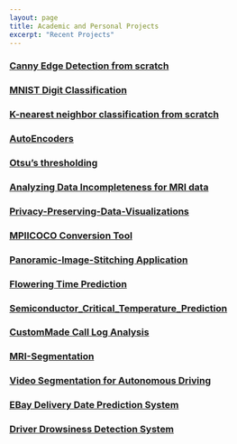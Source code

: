 ```yaml
---
layout: page
title: Academic and Personal Projects
excerpt: "Recent Projects"
---
```


### [Canny Edge Detection from scratch](https://github.com/Sanjay-Shan/Canny-edge-detection-from-scratch)

### [MNIST Digit Classification](https://github.com/Sanjay-Shan/MNIST_Digit_Classification)

### [K-nearest neighbor classification from scratch](https://github.com/Sanjay-Shan/K-Nearest-Classification)
  
###  [AutoEncoders](https://github.com/Sanjay-Shan/K-Nearest-Classification)

### [Otsu’s thresholding](https://github.com/Sanjay-Shan/Otsu-s-Thresholding)

### [Analyzing Data Incompleteness for MRI data](https://github.com/Sanjay-Shan/Analysing-Data-Incompleteness-for-MRI-Data)

### [Privacy-Preserving-Data-Visualizations](https://github.com/Sanjay-Shan/Privacy-Preserving-Data-Visualizations)

### [MPIICOCO Conversion Tool](https://github.com/Sanjay-Shan/MPII2COCO)

### [Panoramic-Image-Stitching Application](https://github.com/Sanjay-Shan/Panoramic-Image-Stitching)

### [Flowering Time Prediction](https://github.com/Sanjay-Shan/Flowering-time-prediction-with-feature-selection-analysis)

### [Semiconductor_Critical_Temperature_Prediction](https://github.com/Sanjay-Shan/Semiconductor_Critical_Temperature_Prediction)

### [CustomMade Call Log Analysis](https://github.com/Sanjay-Shan/Call_Log_Analysis)

### [MRI-Segmentation](https://github.com/Sanjay-Shan/MRI-Segmentation)

### [Video Segmentation for Autonomous Driving](https://github.com/Sanjay-Shan/Video-Segmentation-for-autonomous-driving)

### [EBay Delivery Date Prediction System](https://github.com/Sanjay-Shan/Ebay-machine-learning-competition)

### [Driver Drowsiness Detection System](https://github.com/Sanjay-Shan/Drowsiness-detection-using-facial-landmark-master)


